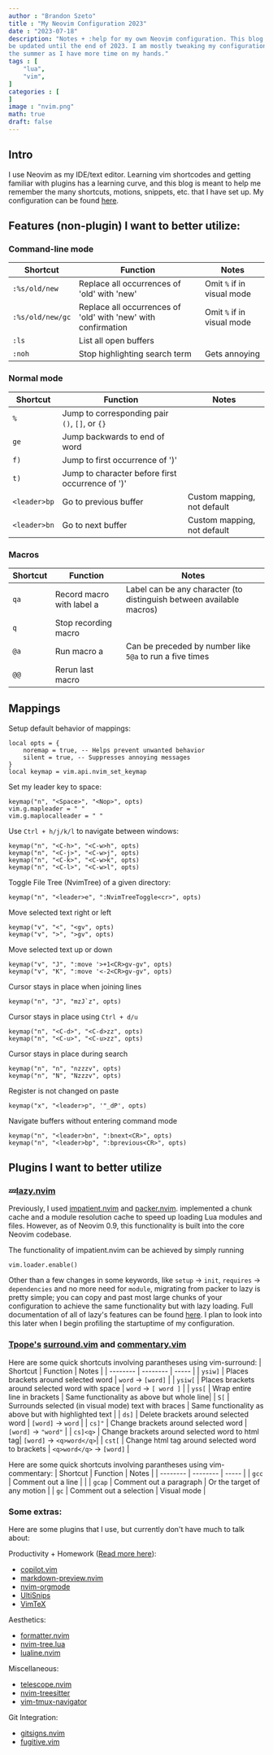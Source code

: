 ```yaml
---
author : "Brandon Szeto"
title : "My Neovim Configuration 2023"
date : "2023-07-18"
description: "Notes + :help for my own Neovim configuration. This blog post will
be updated until the end of 2023. I am mostly tweaking my configuration during
the summer as I have more time on my hands."
tags : [
    "lua",
    "vim",
]
categories : [
]
image : "nvim.png"
math: true
draft: false
---
```

## Intro
I use Neovim as my IDE/text editor. Learning vim shortcodes and getting familiar
with plugins has a learning curve, and this blog is meant to help me
remember the many shortcuts, motions, snippets, etc. that I have set up. My
configuration can be found [here](https://github.com/brandonszeto/nvim-config).

## Features (non-plugin) I want to better utilize:

### Command-line mode

| Shortcut | Function | Notes |
| -------- | -------- | ----- |
| `:%s/old/new` | Replace all occurrences of 'old' with 'new' | Omit `%` if in visual mode |
| `:%s/old/new/gc` | Replace all occurrences of 'old' with 'new' with confirmation | Omit `%` if in visual mode |
| `:ls` | List all open buffers | |
| `:noh` | Stop highlighting search term | Gets annoying |

### Normal mode

| Shortcut | Function | Notes |
| -------- | -------- | ----- |
| `%` | Jump to corresponding pair `()`, `[]`, or `{}` |  |
| `ge` | Jump backwards to end of word |  |
| `f)` | Jump to first occurrence of ')' |  |
| `t)` | Jump to character before first occurrence of ')' |  |
| `<leader>bp` | Go to previous buffer | Custom mapping, not default |
| `<leader>bn` | Go to next buffer | Custom mapping, not default |


### Macros
| Shortcut | Function | Notes |
| -------- | -------- | ----- |
| `qa` | Record macro with label a | Label can be any character (to distinguish between available macros) |
| `q` | Stop recording macro |  |
| `@a` | Run macro a | Can be preceded by number like `5@a` to run a five times |
| `@@` | Rerun last macro |  |

## Mappings

Setup default behavior of mappings:
```vim
local opts = { 
    noremap = true, -- Helps prevent unwanted behavior
    silent = true, -- Suppresses annoying messages
}
local keymap = vim.api.nvim_set_keymap
```

Set my leader key to space:
```vim
keymap("n", "<Space>", "<Nop>", opts)
vim.g.mapleader = " "
vim.g.maplocalleader = " "
```

Use `Ctrl + h/j/k/l` to navigate between windows:
```vim
keymap("n", "<C-h>", "<C-w>h", opts)
keymap("n", "<C-j>", "<C-w>j", opts)
keymap("n", "<C-k>", "<C-w>k", opts)
keymap("n", "<C-l>", "<C-w>l", opts)
```

Toggle File Tree (NvimTree) of a given directory:
```vim
keymap("n", "<leader>e", ":NvimTreeToggle<cr>", opts)
```

Move selected text right or left
```vim
keymap("v", "<", "<gv", opts)
keymap("v", ">", ">gv", opts)
```

Move selected text up or down
```vim
keymap("v", "J", ":move '>+1<CR>gv-gv", opts)
keymap("v", "K", ":move '<-2<CR>gv-gv", opts)
```

Cursor stays in place when joining lines
```vim
keymap("n", "J", "mzJ`z", opts)
```

Cursor stays in place using `Ctrl + d/u` 
```vim
keymap("n", "<C-d>", "<C-d>zz", opts)
keymap("n", "<C-u>", "<C-u>zz", opts)
```

Cursor stays in place during search
```vim
keymap("n", "n", "nzzzv", opts)
keymap("n", "N", "Nzzzv", opts)
```

Register is not changed on paste
```vim
keymap("x", "<leader>p", '"_dP', opts)
```

Navigate buffers without entering command mode
```vim
keymap("n", "<leader>bn", ":bnext<CR>", opts)
keymap("n", "<leader>bp", ":bprevious<CR>", opts)
```

## Plugins I want to better utilize

### 💤[lazy.nvim](https://github.com/folke/lazy.nvim)
Previously, I used [impatient.nvim](https://github.com/lewis6991/impatient.nvim)
and [packer.nvim](https://github.com/wbthomason/packer.nvim).
implemented a chunk cache and a module resolution cache to speed up loading Lua
modules and files. However, as of Neovim 0.9, this functionality is built into
the core Neovim codebase.

The functionality of impatient.nvim can be achieved by simply running
```vim
vim.loader.enable()
```

Other than a few changes in some keywords, like `setup` -> `init`, `requires` ->
`dependencies` and no more need for `module`, migrating from packer to lazy is
pretty simple; you can copy and past most large chunks of your configuration to
achieve the same functionality but with lazy loading. Full documentation of all
of lazy's features can be found [here](https://github.com/folke/lazy.nvim). I
plan to look into this later when I begin profiling the startuptime of my
configuration.

### [Tpope's](https://github.com/tpope) [surround.vim](https://github.com/tpope/vim-surround) and [commentary.vim](https://github.com/tpope/vim-commentary)

Here are some quick shortcuts involving parantheses using vim-surround:
| Shortcut | Function | Notes |
| -------- | -------- | ----- |
| `ysiw]`  | Places brackets around selected word | `word` -> `[word]` |
| `ysiw[`  | Places brackets around selected word with space | `word` -> `[ word ]` |
| `yss[` | Wrap entire line in brackets | Same functionality as above but whole line|
| `S[` | Surrounds selected (in visual mode) text with braces | Same functionality as above but with highlighted text |
| `ds]`  | Delete brackets around selected word | `[word]` -> `word` |
| `cs]"` | Change brackets around selected word | `[word]` -> `"word"` |
| `cs]<q>` | Change brackets around selected word to html tag| `[word]` -> `<q>word</q>`|
| `cst[` | Change html tag around selected word to brackets | `<q>word</q>` -> `[word]` |

Here are some quick shortcuts involving parantheses using vim-commentary:
| Shortcut | Function | Notes |
| -------- | -------- | ----- |
| `gcc` | Comment out a line |  |
| `gcap` | Comment out a paragraph | Or the target of any motion |
| `gc` | Comment out a selection | Visual mode |


### Some extras:
Here are some plugins that I use, but currently don't have much to talk about:

Productivity + Homework ([Read more here](https://brandonszeto.com/p/my-productivity-workflow-2023/)):
- [copilot.vim](https://github.com/github/copilot.vim)
- [markdown-preview.nvim](https://github.com/iamcco/markdown-preview.nvim)
- [nvim-orgmode](https://github.com/nvim-orgmode/orgmode)
- [UltiSnips](https://github.com/SirVer/ultisnips)
- [VimTeX](https://github.com/lervag/vimtex)

Aesthetics:
- [formatter.nvim](https://github.com/mhartington/formatter.nvim)
- [nvim-tree.lua](https://github.com/nvim-tree/nvim-tree.lua)
- [lualine.nvim](https://github.com/nvim-lualine/lualine.nvim)

Miscellaneous:
- [telescope.nvim](https://github.com/nvim-telescope/telescope.nvim)
- [nvim-treesitter](https://github.com/nvim-treesitter/nvim-treesitter)
- [vim-tmux-navigator](https://github.com/christoomey/vim-tmux-navigator)

Git Integration:
- [gitsigns.nvim](https://github.com/lewis6991/gitsigns.nvim)
- [fugitive.vim](https://github.com/tpope/vim-fugitive)
